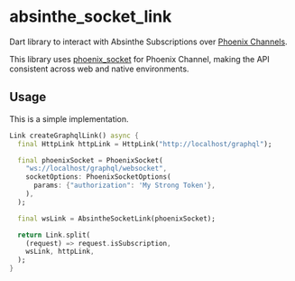 # absinthe_socket_link

Dart library to interact with Absinthe Subscriptions over [Phoenix Channels](https://hexdocs.pm/phoenix/Phoenix.Channel.html#content).

This library uses [phoenix_socket](https://pub.dev/packages/phoenix_socket) for Phoenix Channel, making the API consistent across web and native environments.

## Usage

This is a simple implementation.

```dart
Link createGraphqlLink() async {
  final HttpLink httpLink = HttpLink("http://localhost/graphql");

  final phoenixSocket = PhoenixSocket(
    "ws://localhost/graphql/websocket",
    socketOptions: PhoenixSocketOptions(
      params: {"authorization": 'My Strong Token'},
    ),
  );

  final wsLink = AbsintheSocketLink(phoenixSocket);

  return Link.split(
    (request) => request.isSubscription,
    wsLink, httpLink,
  );
}
```
